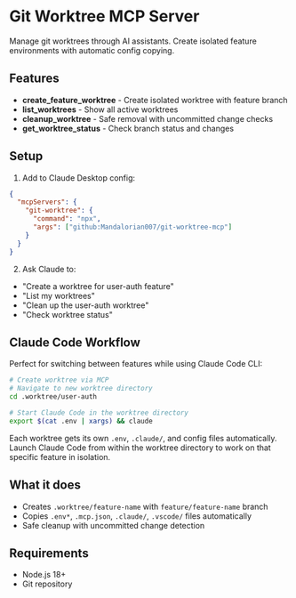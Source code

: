 # Git Worktree MCP Server

Manage git worktrees through AI assistants. Create isolated feature environments with automatic config copying.

## Features

- **create_feature_worktree** - Create isolated worktree with feature branch
- **list_worktrees** - Show all active worktrees
- **cleanup_worktree** - Safe removal with uncommitted change checks
- **get_worktree_status** - Check branch status and changes

## Setup

1. Add to Claude Desktop config:
```json
{
  "mcpServers": {
    "git-worktree": {
      "command": "npx",
      "args": ["github:Mandalorian007/git-worktree-mcp"]
    }
  }
}
```

2. Ask Claude to:
- "Create a worktree for user-auth feature"
- "List my worktrees" 
- "Clean up the user-auth worktree"
- "Check worktree status"

## Claude Code Workflow

Perfect for switching between features while using Claude Code CLI:

```bash
# Create worktree via MCP
# Navigate to new worktree directory
cd .worktree/user-auth

# Start Claude Code in the worktree directory
export $(cat .env | xargs) && claude
```

Each worktree gets its own `.env`, `.claude/`, and config files automatically. Launch Claude Code from within the worktree directory to work on that specific feature in isolation.

## What it does

- Creates `.worktree/feature-name` with `feature/feature-name` branch
- Copies `.env*`, `.mcp.json`, `.claude/`, `.vscode/` files automatically
- Safe cleanup with uncommitted change detection

## Requirements

- Node.js 18+
- Git repository